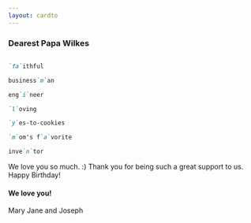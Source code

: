 ```yaml
---
layout: cardto
---
```


### Dearest Papa Wilkes

```markdown

`fa`ithful

business`m`an

eng`i`neer

`l`oving

`y`es-to-cookies

`m`om's f`a`vorite

inve`n`tor
```

We love you so much. :) Thank you for being such a great support to us. Happy Birthday!


#### We love you! 

Mary Jane and Joseph
